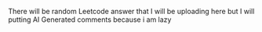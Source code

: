 There will be random Leetcode answer that I will be uploading here but I will putting AI Generated comments because i am lazy
